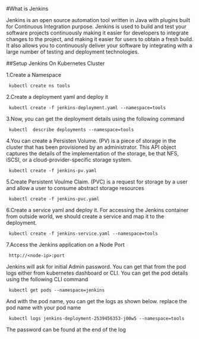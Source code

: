 #What is Jenkins

Jenkins is an open source automation tool written in Java with plugins built for Continuous Integration purpose. Jenkins is used to build and test your software projects continuously making it easier for developers to integrate changes to the project, and making it easier for users to obtain a fresh build. It also allows you to continuously deliver your software by integrating with a large number of testing and deployment technologies.

##Setup Jenkins On Kubernetes Cluster

1.Create a Namespace
```   
 kubectl create ns tools
```
2.Create a deployment yaml and deploy it
```
 kubectl create -f jenkins-deployment.yaml --namespace=tools
```
3.Now, you can get the deployment details using the following command
```
 kubectl  describe deployments --namespace=tools
```
4.You can create a Persisten Volume. (PV) is a piece of storage in the cluster that has been provisioned by an administrator. This API object captures the details of the implementation of the storage, be that NFS, iSCSI, or a cloud-provider-specific storage system.
```
 kubectl create -f jenkins-pv.yaml
```
5.Create Persistent Voulme Claim. (PVC) is a request for storage by a user and allow a user to consume abstract storage resources
```
 kubectl create -f jenkins-pvc.yaml
 ```
6.Create a service yaml and deploy it. For accessing the Jenkins container from outside world, we should create a service and map it to the deployment.
```
 kubectl create -f jenkins-service.yaml --namespace=tools
```
7.Access the Jenkins application on a Node Port
```
 http://<node-ip>:port
```
Jenkins will ask for initial Admin password. You can get that from the pod logs either from kubernetes dashboard or  CLI. You can get the pod details using the following CLI command
```
 kubectl get pods --namespace=jenkins
```
And with the pod name, you can get the logs as shown below. replace the pod name with your pod name
```
 kubectl logs jenkins-deployment-2539456353-j00w5 --namespace=tools
```
The password can be found at the end of the log





